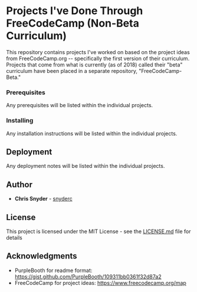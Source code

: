 # Projects I've Done Through FreeCodeCamp (Non-Beta Curriculum)

This repository contains projects I've worked on based on the project ideas from FreeCodeCamp.org -- specifically the first version of their curriculum. Projects that come from what is currently (as of 2018) called their "beta" curriculum have been placed in a separate repository, "FreeCodeCamp-Beta."

### Prerequisites

Any prerequisites will be listed within the individual projects.

### Installing

Any installation instructions will be listed within the individual projects.

## Deployment

Any deployment notes will be listed within the individual projects.

## Author

* **Chris Snyder** - [snyderc](https://github.com/snyderc)

## License

This project is licensed under the MIT License - see the [LICENSE.md](LICENSE.md) file for details

## Acknowledgments

* PurpleBooth for readme format: https://gist.github.com/PurpleBooth/109311bb0361f32d87a2
* FreeCodeCamp for project ideas: https://www.freecodecamp.org/map
